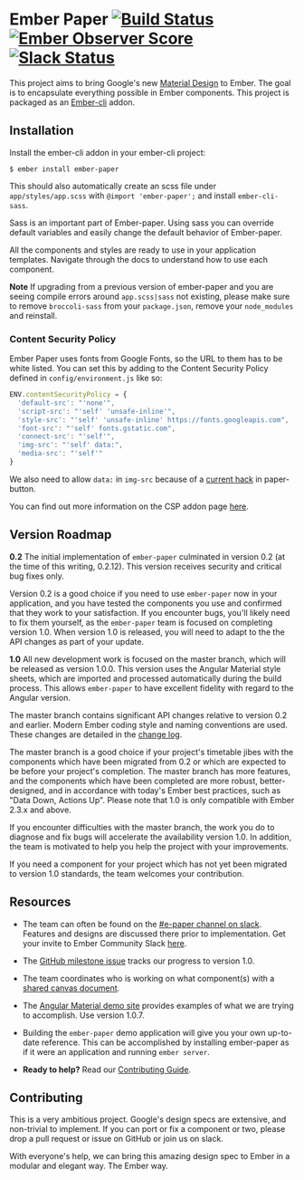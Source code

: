 # Ember Paper [![Build Status](https://travis-ci.org/miguelcobain/ember-paper.svg)](https://travis-ci.org/miguelcobain/ember-paper) [![Ember Observer Score](http://emberobserver.com/badges/ember-paper.svg)](http://emberobserver.com/addons/ember-paper) [![Slack Status](https://ember-community-slackin.herokuapp.com/badge.svg)](https://ember-community-slackin.herokuapp.com/)

This project aims to bring Google's new [Material Design](https://www.google.com/design/spec/material-design/introduction.html) to Ember. The goal is to encapsulate everything possible in Ember components. This project is packaged as an [Ember-cli](http://www.ember-cli.com/) addon.

## Installation

Install the ember-cli addon in your ember-cli project:

```
$ ember install ember-paper
```

This should also automatically create an scss file under `app/styles/app.scss` with `@import 'ember-paper';` and install `ember-cli-sass`.

Sass is an important part of Ember-paper. Using sass you can override default variables and easily change the default behavior of Ember-paper.

All the components and styles are ready to use in your application templates.
Navigate through the docs to understand how to use each component.

**Note** If upgrading from a previous version of ember-paper and you are seeing compile errors around `app.scss|sass` not existing, please make sure to remove `broccoli-sass` from your `package.json`, remove your `node_modules` and reinstall.

### Content Security Policy

Ember Paper uses fonts from Google Fonts, so the URL to them has to be white listed.  You can set this by adding to the Content Security Policy defined in `config/environment.js` like so:

```js
ENV.contentSecurityPolicy = {
  'default-src': "'none'",
  'script-src': "'self' 'unsafe-inline'",
  'style-src': "'self' 'unsafe-inline' https://fonts.googleapis.com",
  'font-src': "'self' fonts.gstatic.com",
  'connect-src': "'self'",
  'img-src': "'self' data:",
  'media-src': "'self'"
}
```

We also need to allow `data:` in `img-src` because of a [current hack](https://github.com/miguelcobain/ember-paper/blob/master/app%2Fstyles%2Fpaper-button.scss) in paper-button.

You can find out more information on the CSP addon page [here](https://github.com/rwjblue/ember-cli-content-security-policy#ember-cli-content-security-policy).

## Version Roadmap

**0.2** The initial implementation of `ember-paper` culminated in version 0.2 (at the time of this writing, 0.2.12). This version receives security and critical bug fixes only.

Version 0.2 is a good choice if you need to use `ember-paper` now in your application, and you have tested the components you use and confirmed that they work to your satisfaction. If you encounter bugs, you'll likely need to fix them yourself, as the `ember-paper` team is focused on completing version 1.0. When version 1.0 is released, you will need to adapt to the the API changes as part of your update.

**1.0** All new development work is focused on the master branch, which will be released as version 1.0.0. This version uses the Angular Material style sheets, which are imported and processed automatically during the build process. This allows `ember-paper` to have excellent fidelity with regard to the Angular version.

The master branch contains significant API changes relative to version 0.2 and earlier. Modern Ember coding style and naming conventions are used. These changes are detailed in the [change log](CHANGELOG.md).

The master branch is a good choice if your project's timetable jibes with the components which have been migrated from 0.2 or which are expected to be before your project's completion. The master branch has more features, and the components which have been completed are more robust, better-designed, and in accordance with today's Ember best practices, such as "Data Down, Actions Up". Please note that 1.0 is only compatible with Ember 2.3.x and above.

If you encounter difficulties with the master branch, the work you do to diagnose and fix bugs will accelerate the availability version 1.0. In addition, the team is motivated to help you help the project with your improvements.

If you need a component for your project which has not yet been migrated to version 1.0 standards, the team welcomes your contribution.

## Resources

- The team can often be found on the [#e-paper channel on slack](https://embercommunity.slack.com/messages/e-paper/). Features and designs are discussed there prior to implementation. Get your invite to Ember Community Slack [here](https://ember-community-slackin.herokuapp.com/).

- The [GitHub milestone issue](https://github.com/miguelcobain/ember-paper/issues/249) tracks our progress to version 1.0.

- The team coordinates who is working on what component(s) with a [shared canvas document](https://usecanvas.com/emberpaper/backlog/5lluHTIZAI8G2797TdEcsD).

- The [Angular Material demo site](https://material.angularjs.org/1.0.7/) provides examples of what we are trying to accomplish. Use version 1.0.7.

- Building the `ember-paper` demo application will give you your own up-to-date reference. This can be accomplished by installing ember-paper as if it were an application and running `ember server`.

- **Ready to help?** Read our [Contributing Guide](CONTRIBUTING.md).

## Contributing

This is a very ambitious project. Google's design specs are extensive, and non-trivial to implement. If you can port or fix a component or two, please drop a pull request or issue on GitHub or join us on slack.

With everyone's help, we can bring this amazing design spec to Ember in a modular and elegant way. The Ember way.
